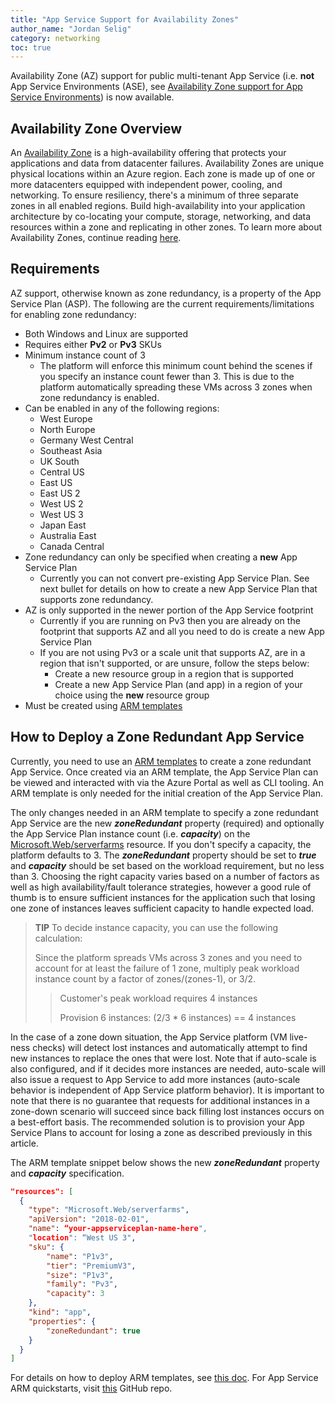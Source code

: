 ```yaml
---
title: "App Service Support for Availability Zones"
author_name: "Jordan Selig"
category: networking
toc: true
---
```


Availability Zone (AZ) support for public multi-tenant App Service (i.e. **not** App Service Environments (ASE), see [Availability Zone support for App Service Environments](https://docs.microsoft.com/azure/app-service/environment/zone-redundancy)) is now available.

## Availability Zone Overview

An [Availability Zone](https://docs.microsoft.com/azure/availability-zones/az-overview#availability-zones) is a high-availability offering that protects your applications and data from datacenter failures. Availability Zones are unique physical locations within an Azure region. Each zone is made up of one or more datacenters equipped with independent power, cooling, and networking. To ensure resiliency, there's a minimum of three separate zones in all enabled regions. Build high-availability into your application architecture by co-locating your compute, storage, networking, and data resources within a zone and replicating in other zones. To learn more about Availability Zones, continue reading [here](https://azure.microsoft.com/en-us/global-infrastructure/availability-zones/#overview).

## Requirements

AZ support, otherwise known as zone redundancy, is a property of the App Service Plan (ASP). The following are the current requirements/limitations for enabling zone redundancy:

- Both Windows and Linux are supported
- Requires either **Pv2** or **Pv3** SKUs
- Minimum instance count of 3
  - The platform will enforce this minimum count behind the scenes if you specify an instance count fewer than 3. This is due to the platform automatically spreading these VMs across 3 zones when zone redundancy is enabled.
- Can be enabled in any of the following regions:
  - West Europe
  - North Europe
  - Germany West Central
  - Southeast Asia
  - UK South
  - Central US
  - East US
  - East US 2
  - West US 2
  - West US 3
  - Japan East
  - Australia East
  - Canada Central
- Zone redundancy can only be specified when creating a **new** App Service Plan
  - Currently you can not convert pre-existing App Service Plan. See next bullet for details on how to create a new App Service Plan that supports zone redundancy.
- AZ is only supported in the newer portion of the App Service footprint
  - Currently if you are running on Pv3 then you are already on the footprint that supports AZ and all you need to do is create a new App Service Plan
  - If you are not using Pv3 or a scale unit that supports AZ, are in a region that isn't supported, or are unsure, follow the steps below:
    - Create a new resource group in a region that is supported
    - Create a new App Service Plan (and app) in a region of your choice using the **new** resource group
- Must be created using [ARM templates](https://docs.microsoft.com/azure/azure-resource-manager/templates/)

## How to Deploy a Zone Redundant App Service

Currently, you need to use an [ARM templates](https://docs.microsoft.com/azure/azure-resource-manager/templates/) to create a zone redundant App Service. Once created via an ARM template, the App Service Plan can be viewed and interacted with via the Azure Portal as well as CLI tooling. An ARM template is only needed for the initial creation of the App Service Plan.

The only changes needed in an ARM template to specify a zone redundant App Service are the new ***zoneRedundant*** property (required) and optionally the App Service Plan instance count (i.e. ***capacity***) on the [Microsoft.Web/serverfarms](https://docs.microsoft.com/azure/templates/microsoft.web/2018-02-01/serverfarms?tabs=json) resource. If you don't specify a capacity, the platform defaults to 3. The ***zoneRedundant*** property should be set to ***true*** and ***capacity*** should be set based on the workload requirement, but no less than 3. Choosing the right capacity varies based on a number of factors as well as high availability/fault tolerance strategies, however a good rule of thumb is to ensure sufficient instances for the application such that losing one zone of instances leaves sufficient capacity to handle expected load.

> **TIP**
> To decide instance capacity, you can use the following calculation:
>
> Since the platform spreads VMs across 3 zones and you need to account for at least the failure of 1 zone, multiply peak workload instance count by a factor of zones/(zones-1), or 3/2.
>
>> Customer's peak workload requires 4 instances
>>
>> Provision 6 instances: (2/3 * 6 instances) == 4 instances

In the case of a zone down situation, the App Service platform (VM live-ness checks) will detect lost instances and automatically attempt to find new instances to replace the ones that were lost. Note that if auto-scale is also configured, and if it decides more instances are needed, auto-scale will also issue a request to App Service to add more instances (auto-scale behavior is independent of App Service platform behavior). It is important to note that there is no guarantee that requests for additional instances in a zone-down scenario will succeed since back filling lost instances occurs on a best-effort basis. The recommended solution is to provision your App Service Plans to account for losing a zone as described previously in this article.

The ARM template snippet below shows the new ***zoneRedundant*** property and ***capacity*** specification.

```json
"resources": [
  {
    "type": "Microsoft.Web/serverfarms",
    "apiVersion": "2018-02-01",
    "name": “your-appserviceplan-name-here",
    "location": “West US 3",
    "sku": {
        "name": "P1v3",
        "tier": "PremiumV3",
        "size": "P1v3",
        "family": "Pv3",
        "capacity": 3
    },
    "kind": "app",
    "properties": {
        "zoneRedundant": true
    }
  }
]
```

For details on how to deploy ARM templates, see [this doc](https://docs.microsoft.com/en-us/azure/azure-resource-manager/templates/quickstart-create-templates-use-visual-studio-code?tabs=CLI). For App Service ARM quickstarts, visit [this](https://github.com/Azure/azure-quickstart-templates/tree/master/quickstarts/microsoft.web) GitHub repo.